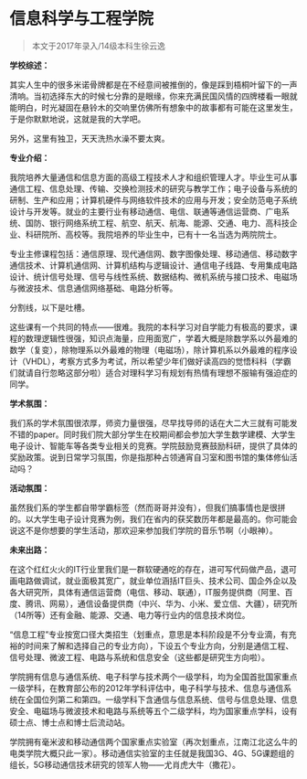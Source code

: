 
# 信息科学与工程学院  

> 本文于2017年录入/14级本科生徐云逸  

**学校综述：**

其实人生中的很多米诺骨牌都是在不经意间被推倒的，像是踩到梧桐叶留下的一声清响。当初选择东大的时候七分靠的是眼缘，你来充满民国风情的四牌楼看一眼就能明白，时光凝固在悬铃木的交响里仿佛所有想象中的故事都有可能在这里发生，于是你默默地说，这就是我的大学吧。

另外，这里有独卫，天天洗热水澡不要太爽。



**专业介绍：**

我院培养大量通信和信息方面的高级工程技术人才和组织管理人才。毕业生可从事通信工程、信息处理、传输、交换检测技术的研究与教学工作；电子设备与系统的研制、生产和应用；计算机硬件与网络软件技术的应用与开发；安全防范电子系统设计与开发等。就业的主要行业有移动通信、电信、联通等通信运营商、广电系统、国防、银行网络系统工程、航空、航天、航海、能源、交通、电力、高科技企业、科研院所、高校等。我院培养的毕业生中，已有十一名当选为两院院士。

专业主修课程包括：通信原理、现代通信网、数字图像处理、移动通信、移动数字通信技术、计算机通信网、计算机结构与逻辑设计、通信电子线路、专用集成电路设计、统计信号处理、信号与线性系统、数据结构、微机系统与接口技术、电磁场与微波技术、信息通信网络基础、电路分析等。

分割线，以下是吐槽。

这些课有一个共同的特点——很难。我院的本科学习对自学能力有极高的要求，课程的数理逻辑性很强，知识点海量，应用面宽广，学着大概是除数学系以外最难的数学（复变），除物理系以外最难的物理（电磁场），除计算机系以外最难的程序设计（VHDL），考察方式多为考试，所以希望少年们做好读高四的觉悟科科（学霸们就请自行忽略这部分啦）适合对理科学习有规划有热情有理想不服输有强迫症的同学。



**学术氛围：**

我们系的学术氛围很浓厚，师资力量很强，尽早找导师的话在大二大三就有可能发不错的paper。同时我们院大部分学生在校期间都会参加大学生数学建模、大学生电子设计、智能车等各类专业相关的竞赛。学院鼓励竞赛鼓励科研，提供了具体的奖励政策。说到日常学习氛围，你是指那种占领通宵自习室和图书馆的集体修仙活动吗？



**活动氛围：**

虽然我们系的学生都自带学霸标签（然而哥哥并没有），但我们搞事情也是很拼的。以大学生电子设计竞赛为例，我们在省内的获奖数历年都是最高的。你可能会说这不是你想要的学生活动，那欢迎来参加我们学院的音乐节啊（小眼神）。



**未来出路：**

在这个红红火火的IT行业里我们是一群软硬通吃的存在，进可写代码做产品，退可画电路做调试，就业面极其宽广，就业单位涵括IT巨头、技术公司、国企外企以及各大研究所，具体有通信运营商（电信、移动、联通），IT服务提供商（阿里、百度、腾讯、网易），通信设备提供商（中兴、华为、小米、爱立信、大疆），研究所（14所等）还有金融、能源、交通、电力等行业内的信息技术岗位。

“信息工程”专业按宽口径大类招生（划重点，意思是本科阶段是不分专业滴，有充裕的时间来了解和选择自己的专业方向），下设五个专业方向，分别是通信工程、信号处理、微波工程、电路与系统和信息安全（这些都是研究生方向啦）。

学院拥有信息与通信系统、电子科学与技术两个一级学科，均为全国首批国家重点一级学科，在教育部公布的2012年学科评估中，电子科学与技术、信息与通信系统在全国位列第二和第四。一级学科下含通信与信息系统、信号与信息处理、信息安全、电磁场与微波技术和电路与系统等五个二级学科，均为国家重点学科，设有硕士点、博士点和博士后流动站。

学院拥有毫米波和移动通信两个国家重点实验室（再次划重点，江南江北这么牛的电类学院大概只此一家）。移动通信实验室的主任就是我国3G、4G、5G课题组的组长，5G移动通信技术研究的领军人物——尤肖虎大牛（撒花）。


